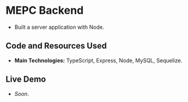 # MEPC Backend

- Built a server application with Node.

## Code and Resources Used

- **Main Technologies:** TypeScript, Express, Node, MySQL, Sequelize.

## Live Demo

- _Soon_.
